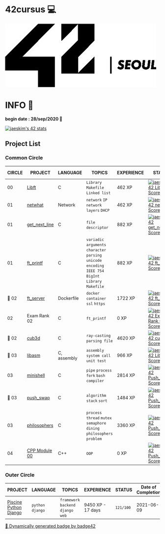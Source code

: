 # 42cursus 💻

![42Seoul](image/readme/42Seoul.png)

# INFO 👷

**begin date : 28/sep/2020 🎉**

[![jaeskim's 42 stats](https://badge42.herokuapp.com/api/stats/jaeskim)](https://github.com/JaeSeoKim/badge42)

## Project List

### Common Circle

| CIRCLE | PROJECT                                                                | LANGUAGE    | TOPICS                                                                                               | EXPERIENCE | STATUS                                                                                                                                         | Date of Completion |
| ------ | ---------------------------------------------------------------------- | ----------- | ---------------------------------------------------------------------------------------------------- | ---------- | ---------------------------------------------------------------------------------------------------------------------------------------------- | ------------------ |
| 00     | [Libft](./00_Libft)                                                    | C           | `Library` `Makefile` `Linked list`                                                                   | 462 XP     | [![jaeskim's 42 Libft Score](https://badge42.herokuapp.com/api/project/jaeskim/Libft)](https://github.com/JaeSeoKim/badge42)                   | 2020-10-04         |
| 01     | [netwhat](./01_netwhat)                                                | Network     | `network` `IP` `network layers` `DHCP`                                                               | 462 XP     | [![jaeskim's 42 netwhat Score](https://badge42.herokuapp.com/api/project/jaeskim/netwhat)](https://github.com/JaeSeoKim/badge42)               | 2020-10-12         |
| 01     | [get_next_line](./01_get_next_line)                                    | C           | `file descriptor`                                                                                    | 882 XP     | [![jaeskim's 42 get_next_line Score](https://badge42.herokuapp.com/api/project/jaeskim/get_next_line)](https://github.com/JaeSeoKim/badge42)   | 2020-10-09         |
| 01     | [ft_printf](./01_ft_printf)                                            | C           | `variadic arguments` `character parsing` `unicode encoding` `IEEE 754` `BigInt` `Library` `Makefile` | 882 XP     | [![jaeskim's 42 ft_printf Score](https://badge42.herokuapp.com/api/project/jaeskim/ft_printf)](https://github.com/JaeSeoKim/badge42)           | 2020-11-19         |
| 🧐 02   | [ft_server](./02_ft_server)                                            | Dockerfile  | `docker` `container` `ssl` `https`                                                                   | 1722 XP    | [![jaeskim's 42 ft_server Score](https://badge42.herokuapp.com/api/project/jaeskim/ft_server)](https://github.com/JaeSeoKim/badge42)           | 2020-12-05         |
| 02     | Exam Rank 02                                                           | C           | `ft_printf`                                                                                          | 0 XP       | [![jaeskim's 42 Exam Rank 02 Score](https://badge42.herokuapp.com/api/project/jaeskim/Exam%20Rank%2002)](https://github.com/JaeSeoKim/badge42) | 2020-12-01         |
| 🧐 02   | [cub3d](https://github.com/JaeSeoKim/cub3d)                            | C           | `ray-casting` `parsing file`                                                                         | 4620 XP    | [![jaeskim's 42 cube3D Score](https://badge42.herokuapp.com/api/project/jaeskim/cub3d)](https://github.com/JaeSeoKim/badge42)                  | 2021-03-04         |
| 🧐 03   | [libasm](https://github.com/JaeSeoKim/libasm)                          | C, assembly | `assembly` `system call` `unit test`                                                                 | 966 XP     | [![jaeskim's 42 Libasm Score](https://badge42.herokuapp.com/api/project/jaeskim/libasm)](https://github.com/JaeSeoKim/badge42)                 | 2021-03-17         |
| 03     | [minishell](https://github.com/gachi-mandoo-shell/kimchi-mandoo-shell) | C           | `pipe` `process` `fork` `bash` `compiler `                                                           | 2814 XP    | [![jaeskim's 42 Push_swap Score](https://badge42.herokuapp.com/api/project/jaeskim/minishell)](https://github.com/JaeSeoKim/badge42)           | 2021-05-21         |
| 🧐 03   | [push_swap](https://github.com/JaeSeoKim/push_swap)                    | C           | `algorithm` `stack` `sort`                                                                           | 1484 XP    | [![jaeskim's 42 Push_swap Score](https://badge42.herokuapp.com/api/project/jaeskim/push_swap)](https://github.com/JaeSeoKim/badge42)           | 2021-06-14     |
| 03     | [philosophers](https://github.com/JaeSeoKim/philosophers) | C           | `process` `thread` `mutex` `semaphore` `dining philosophers problem`                                                           | 3360 XP    | [![jaeskim's 42 Push_swap Score](https://badge42.herokuapp.com/api/project/jaeskim/Philosophers)](https://github.com/JaeSeoKim/badge42)           | 2021-06-23         |
| 04     | [CPP Module 00](https://github.com/JaeSeoKim/cpp-modules/module-00) | C++           | `OOP`                                                            | 0 XP    | [![jaeskim's 42 Push_swap Score](https://badge42.herokuapp.com/api/project/jaeskim/CPP%20Module%2000)](https://github.com/JaeSeoKim/badge42)           |         |

### Outer Circle

| PROJECT                                                                       | LANGUAGE          | TOPICS                               | EXPERIENCE        | STATUS    | Date of Completion |
| ----------------------------------------------------------------------------- | ----------------- | ------------------------------------ | ----------------- | --------- | ------------------ |
| [Piscine Python Django](https://github.com/JaeSeoKim/42piscine_python_django) | `python` `django` | `framework` `backend` `django` `web` | 9450 XP - 17 days | `121/100` | 2021-06-09         |

<!-- FT_SERVICE is GONE............. -->
<!-- | 03     | [ft_services](https://github.com/JaeSeoKim/ft_services) | Kubernetes, Dockerfile | `kubernetes` `docker` `Container`  `Container Orchestration` | 2002 XP    | [![jaeskim's 42 Ft_services Score](https://badge42.herokuapp.com/api/project/jaeskim/ft_services)](https://github.com/JaeSeoKim/badge42) |                    | -->

[🚀 Dynamically generated badge by badge42](https://github.com/JaeSeoKim/badge42)
